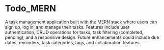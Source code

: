 # Todo_MERN
A task management application built with the MERN stack where users can sign up, log in, and manage their tasks. Features include user authentication, CRUD operations for tasks, task filtering (completed, pending), and a responsive design. Future enhancements could include due dates, reminders, task categories, tags, and collaboration features.
